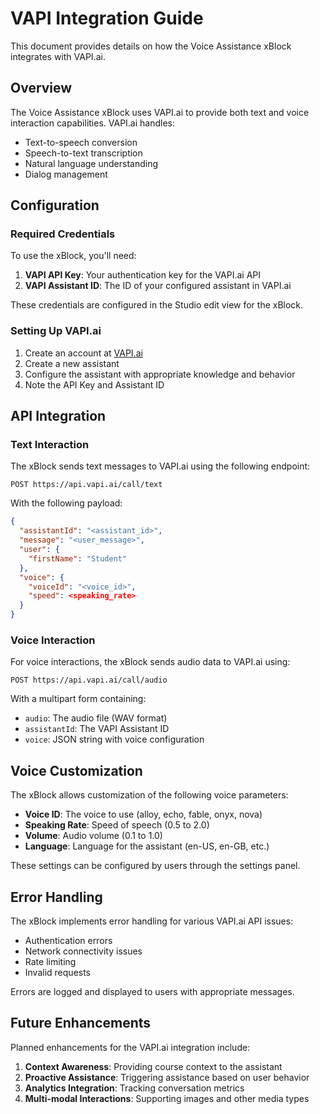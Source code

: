 # VAPI Integration Guide

This document provides details on how the Voice Assistance xBlock integrates with VAPI.ai.

## Overview

The Voice Assistance xBlock uses VAPI.ai to provide both text and voice interaction capabilities. VAPI.ai handles:

- Text-to-speech conversion
- Speech-to-text transcription
- Natural language understanding
- Dialog management

## Configuration

### Required Credentials

To use the xBlock, you'll need:

1. **VAPI API Key**: Your authentication key for the VAPI.ai API
2. **VAPI Assistant ID**: The ID of your configured assistant in VAPI.ai

These credentials are configured in the Studio edit view for the xBlock.

### Setting Up VAPI.ai

1. Create an account at [VAPI.ai](https://vapi.ai)
2. Create a new assistant
3. Configure the assistant with appropriate knowledge and behavior
4. Note the API Key and Assistant ID

## API Integration

### Text Interaction

The xBlock sends text messages to VAPI.ai using the following endpoint:

```
POST https://api.vapi.ai/call/text
```

With the following payload:

```json
{
  "assistantId": "<assistant_id>",
  "message": "<user_message>",
  "user": {
    "firstName": "Student"
  },
  "voice": {
    "voiceId": "<voice_id>",
    "speed": <speaking_rate>
  }
}
```

### Voice Interaction

For voice interactions, the xBlock sends audio data to VAPI.ai using:

```
POST https://api.vapi.ai/call/audio
```

With a multipart form containing:

- `audio`: The audio file (WAV format)
- `assistantId`: The VAPI Assistant ID
- `voice`: JSON string with voice configuration

## Voice Customization

The xBlock allows customization of the following voice parameters:

- **Voice ID**: The voice to use (alloy, echo, fable, onyx, nova)
- **Speaking Rate**: Speed of speech (0.5 to 2.0)
- **Volume**: Audio volume (0.1 to 1.0)
- **Language**: Language for the assistant (en-US, en-GB, etc.)

These settings can be configured by users through the settings panel.

## Error Handling

The xBlock implements error handling for various VAPI.ai API issues:

- Authentication errors
- Network connectivity issues
- Rate limiting
- Invalid requests

Errors are logged and displayed to users with appropriate messages.

## Future Enhancements

Planned enhancements for the VAPI.ai integration include:

1. **Context Awareness**: Providing course context to the assistant
2. **Proactive Assistance**: Triggering assistance based on user behavior
3. **Analytics Integration**: Tracking conversation metrics
4. **Multi-modal Interactions**: Supporting images and other media types
